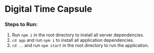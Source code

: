 # Digital Time Capsule
### Steps to Run:
1. Run ```npm i``` in the root directory to install all server dependencies.
2. ```cd app``` and run ```npm i``` to install all application dependencies.
3. ```cd ..``` and run  ```npm start``` in the root directory to run the application.
